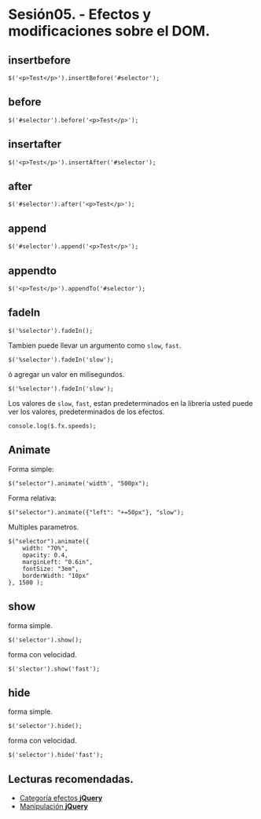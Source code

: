<script type="text/javascript" src="../js/jquery.snippet.js"></script>
<link rel="stylesheet" type="text/css" href="../css/jquery.snippet.css" />
<link rel="stylesheet" type="text/css" href="../css/style.css" />
<script language="Javascript"  type="text/javascript">
$(function() {
	$("pre").snippet("javascript", {style:'darkness'});
});
</script>
<script>
$(function() {
	console.log($.fx.speeds);
});
</script>

# Sesión05. - Efectos y modificaciones sobre el DOM.

## insertbefore

	$('<p>Test</p>').insertBefore('#selector');

## before

	$('#selector').before('<p>Test</p>');

## insertafter

	$('<p>Test</p>').insertAfter('#selector');

## after

	$('#selector').after('<p>Test</p>');

## append

	$('#selector').append('<p>Test</p>');

## appendto

	$('<p>Test</p>').appendTo('#selector');


## fadeIn

	$('%selector').fadeIn();

Tambien puede llevar un argumento como `slow`, `fast`.

	$('%selector').fadeIn('slow');

ó agregar un valor en milisegundos.

	$('%selector').fadeIn('slow');


Los valores de `slow`, `fast`, estan predeterminados en la libreria usted puede ver los valores, predeterminados de los efectos.

	console.log($.fx.speeds);

## Animate

Forma simple:

	$("selector").animate('width', "500px");

Forma relativa:

	$("selector").animate({"left": "+=50px"}, "slow");

Multiples parametros.

	$("selector").animate({
		width: "70%",
		opacity: 0.4,
		marginLeft: "0.6in",
		fontSize: "3em",
		borderWidth: "10px"
	}, 1500 );

## show

forma simple.

	$('selector').show();

forma con velocidad.

	$('slector').show('fast');

## hide

forma simple.

	$('selector').hide();

forma con velocidad.

	$('selector').hide('fast');

## Lecturas recomendadas.

 - [Categoría efectos **jQuery**](http://api.jquery.com/category/effects/)
 - [Manipulación **jQuery**](http://api.jquery.com/category/manipulation/)

